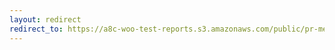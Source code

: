 ```yaml
---
layout: redirect
redirect_to: https://a8c-woo-test-reports.s3.amazonaws.com/public/pr-merge/41709/e2e/index.html
---
```

